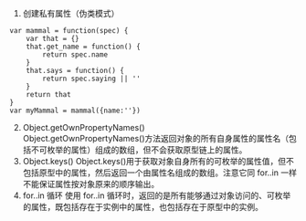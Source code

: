 1. 创建私有属性（伪类模式）

```
var mammal = function(spec) {
    var that = {}
    that.get_name = function() {
        return spec.name
    }
    that.says = function() {
        return spec.saying || ''
    }
    return that
}
var myMammal = mammal({name:''})
```

2. Object.getOwnPropertyNames()  
   Object.getOwnPropertyNames()方法返回对象的所有自身属性的属性名（包括不可枚举的属性）组成的数组，但不会获取原型链上的属性。
3. Object.keys()
   Object.keys()用于获取对象自身所有的可枚举的属性值，但不包括原型中的属性，然后返回一个由属性名组成的数组。注意它同 for..in 一样不能保证属性按对象原来的顺序输出。
4. for..in 循环
   使用 for..in 循环时，返回的是所有能够通过对象访问的、可枚举的属性，既包括存在于实例中的属性，也包括存在于原型中的实例。

